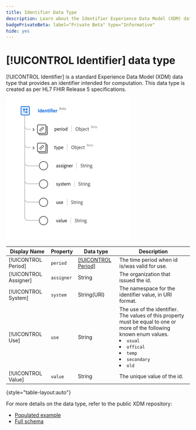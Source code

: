 ```yaml
---
title: Identifier Data Type
description: Learn about the Identifier Experience Data Model (XDM) data type.
badgePrivateBeta: label="Private Beta" type="Informative"
hide: yes
---
```

# [!UICONTROL Identifier] data type

[!UICONTROL Identifier] is a standard Experience Data Model (XDM) data type that provides an identifier intended for computation. This data type is created as per HL7 FHIR Release 5 specifications.

![Identifier data type structure](../../images/data-types/healthcare/identifier.png)

| Display Name | Property | Data type | Description |
| --- | --- | --- | --- |
| [!UICONTROL Period] | `period` | [[!UICONTROL Period]](../healthcare/period.md) | The time period when id is/was valid for use. |
| [!UICONTROL Assigner] | `assigner` | String | The organization that issued the id. |
| [!UICONTROL System] | `system` | String(URI) | The namespace for the identifier value, in URI format. |
| [!UICONTROL Use] | `use` | String | The use of the identifier. The values of this property must be equal to one or more of the following known enum values. <li> `usual` </li> <li> `offical` </li> <li> `temp` </li> <li> `secondary` </li> <li> `old` </li> |
| [!UICONTROL Value] | `value` | String | The unique value of the id. |

{style="table-layout:auto"}

For more details on the data type, refer to the public XDM repository:

* [Populated example](https://github.com/adobe/xdm/blob/master/extensions/industry/healthcare/fhir/datatypes/identifier.example.1.json)
* [Full schema](https://github.com/adobe/xdm/blob/master/extensions/industry/healthcare/fhir/datatypes/identifier.schema.json)
